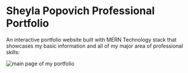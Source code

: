 # Sheyla Popovich Professional Portfolio

An interactive portfolio website built with MERN Technology stack that showcases my basic information and all of my major area of professional skills:



![main page of my portfolio](./src/assets/images/portfolio)